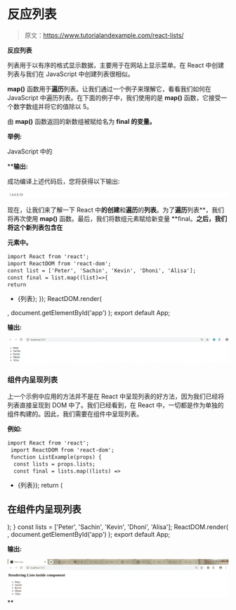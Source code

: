 # 反应列表

> 原文：<https://www.tutorialandexample.com/react-lists/>

**反应列表**

列表用于以有序的格式显示数据，主要用于在网站上显示菜单。在 React 中创建列表与我们在 JavaScript 中创建列表很相似。

**map()** 函数用于**遍历**列表。让我们通过一个例子来理解它，看看我们如何在 JavaScript 中遍历列表。在下面的例子中，我们使用的是 **map()** 函数，它接受一个数字数组并将它的值除以 5。

由 **map()** 函数返回的新数组被赋给名为 **final 的变量。**

**举例:**

JavaScript 中的

 ****输出:**

成功编译上述代码后，您将获得以下输出:

![React Lists](img/8fd1f47dabc5fa452110e35d29b4495d.png)

现在，让我们来了解一下 React 中**的创建**和**遍历**的**列表**。为了**遍历**列表**，我们将再次使用 **map()** 函数。最后，我们将数组元素赋给新变量 **final。**之后，我们将这个新列表包含在**<ul></ul>**元素中。**

```
import React from 'react'; 
import ReactDOM from 'react-dom'; 
const list = ['Peter', 'Sachin', 'Kevin', 'Dhoni', 'Alisa']; 
const final = list.map((list)=>{ 
return 
```

*   {列表}; }); ReactDOM.render(

, document.getElementById('app') ); export default App;

**输出:**

![React Lists example](img/b66cbd4ab1d619011a79793889bb61f9.png)

### 组件内呈现列表

上一个示例中应用的方法并不是在 React 中呈现列表的好方法，因为我们已经将列表直接呈现到 DOM 中了。我们已经看到，在 React 中，一切都是作为单独的组件构建的。因此，我们需要在组件中呈现列表。

**例如:**

```
import React from 'react'; 
 import ReactDOM from 'react-dom'; 
 function ListExample(props) { 
  const lists = props.lists; 
  const final = lists.map((lists) => 

```

*   {列表}); return (

## 在组件内呈现列表

); } const lists = ['Peter', 'Sachin', 'Kevin', 'Dhoni', 'Alisa']; ReactDOM.render( <listexample lists="{lists}">, document.getElementById('app') ); export default App;

**输出:**

![Rendering Lists Inside Components](img/22f7cb8ecdc4a090cbe171c2d61c3c41.png)</listexample>**